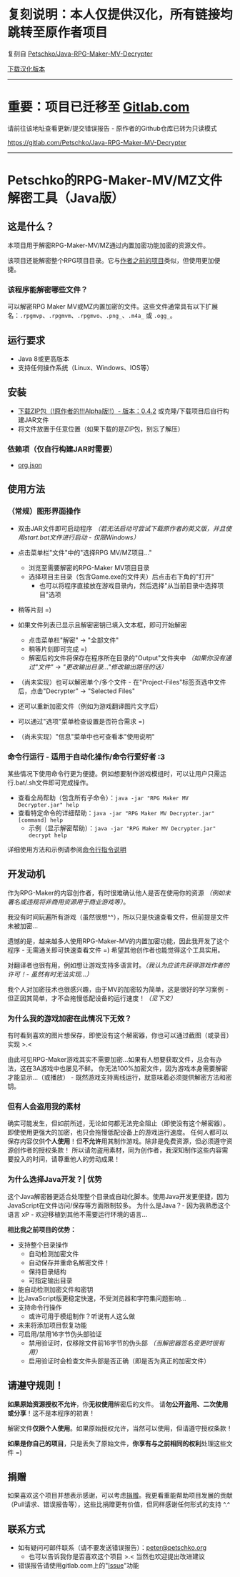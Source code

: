# 复刻说明：本人仅提供汉化，所有链接均跳转至原作者项目

复刻自 [Petschko/Java-RPG-Maker-MV-Decrypter](https://github.com/Petschko/Java-RPG-Maker-MV-Decrypter)

[下载汉化版本](https://github.com/dumplingcoke/Java-RPG-Maker-MV-Decrypter/releases)

----

# 重要：项目已迁移至 [Gitlab.com](https://gitlab.com/Petschko/Java-RPG-Maker-MV-Decrypter)

请前往该地址查看更新/提交错误报告 - 原作者的Github仓库已转为只读模式

https://gitlab.com/Petschko/Java-RPG-Maker-MV-Decrypter

----

# Petschko的RPG-Maker-MV/MZ文件解密工具（Java版）

## 这是什么？
本项目用于解密RPG-Maker-MV/MZ通过内置加密功能加密的资源文件。

该项目还能解密整个RPG项目目录。它与[作者之前的项目](https://gitlab.com/Petschko/RPG-Maker-MV-Decrypter)类似，但使用更加便捷。

### 该程序能解密哪些文件？
可以解密RPG Maker MV或MZ内置加密的文件。这些文件通常具有以下扩展名：`.rpgmvp`、`.rpgmvm`、`.rpgmvo`、`.png_`、`.m4a_` 或 `.ogg_`。

## 运行要求
- Java 8或更高版本
- 支持任何操作系统（Linux、Windows、IOS等）

## 安装
- [下载ZIP包（!原作者的!!!Alpha版!!）- 版本：0.4.2](https://petschko.org/upload/projects/java-rpg-maker-decrypter/RPG_Maker_MV_Decrypter_jar_0.4.2.zip) 或克隆/下载项目后自行构建JAR文件
- 将文件放置于任意位置（如果下载的是ZIP包，别忘了解压）

### 依赖项（仅自行构建JAR时需要）
- [org.json](https://github.com/douglascrockford/JSON-java)

## 使用方法
### （常规）图形界面操作
- 双击JAR文件即可启动程序 *（若无法启动可尝试下载原作者的英文版，并且使用start.bat文件进行启动 - 仅限Windows）*
- 点击菜单栏"文件"中的"选择RPG MV/MZ项目..."
  - 浏览至需要解密的RPG-Maker MV项目目录
  - 选择项目主目录（包含Game.exe的文件夹）后点击右下角的"打开"
    - 也可以将程序直接放在游戏目录内，然后选择"从当前目录中选择项目"选项
- 稍等片刻 =)
- 如果文件列表已显示且解密密钥已填入文本框，即可开始解密
  - 点击菜单栏"解密" -> "全部文件"
  - 稍等片刻即可完成 =)
  - 解密后的文件将保存在程序所在目录的"Output"文件夹中 *（如果你没有通过"文件" -> "更改输出目录..."修改输出路径的话）*

- （尚未实现）也可以解密单个/多个文件 - 在"Project-Files"标签页选中文件后，点击"Decrypter" -> "Selected Files"
- 还可以重新加密文件（例如为游戏翻译图片文字后）
- 可以通过"选项"菜单检查设置是否符合需求 =)
- （尚未实现）"信息"菜单中也可查看本"使用说明"

### 命令行运行 - 适用于自动化操作/命令行爱好者 :3

某些情况下使用命令行更为便捷。例如想要制作游戏模组时，可以让用户只需运行.bat/.sh文件即可完成操作。

- 查看全局帮助（包含所有子命令）：`java -jar "RPG Maker MV Decrypter.jar" help`
- 查看特定命令的详细帮助：`java -jar "RPG Maker MV Decrypter.jar" [command] help`
  - 示例（显示解密帮助）：`java -jar "RPG Maker MV Decrypter.jar" decrypt help`

详细使用方法和示例请参阅[命令行指令说明](cmd-instructions.md)

## 开发动机
作为RPG-Maker的内容创作者，有时很难确认他人是否在使用你的资源 *（例如未署名或违规将非商用资源用于商业游戏等）*。

我没有时间玩遍所有游戏（虽然很想^^），所以只是快速查看文件，但前提是文件未被加密...

遗憾的是，越来越多人使用RPG-Maker-MV的内置加密功能，因此我开发了这个程序 - 无需通关即可快速查看文件 =) 希望其他创作者也能觉得这个工具实用。

对翻译者也很有用，例如想让游戏支持多语言时。*（我认为应该先获得游戏作者的许可！- 虽然有时无法实现...）*

我个人对加密技术也很感兴趣，由于MV的加密较为简单，这是很好的学习案例 - 但正因其简单，才不会拖慢低配设备的运行速度！*（见下文）*

### 为什么我的游戏加密在此情况下无效？
有时看到喜欢的图片想保存，即使没有这个解密器，你也可以通过截图（或录音）实现 >.<

由此可见RPG-Maker游戏其实不需要加密...如果有人想要获取文件，总会有办法，这在3A游戏中也屡见不鲜。
你无法100%加密文件，因为游戏本身需要解密才能显示...（或播放） - 既然游戏支持离线运行，就意味着必须提供解密方法和密钥。

### 但有人会盗用我的素材
确实可能发生，但如前所述，无论如何都无法完全阻止（即使没有这个解密器）。即使使用更强大的加密，也只会拖慢低配设备上的游戏运行速度。
任何人都可以保存内容仅供**个人使用**！但**不允许**用其制作游戏。除非是免费资源，但必须遵守资源创作者的授权条款！
所以请勿盗用素材，同为创作者，我深知制作这些内容需要投入的时间，请尊重他人的劳动成果！

### 为什么选择Java开发？| 优势
这个Java解密器更适合处理整个目录或自动化脚本。使用Java开发更便捷，因为JavaScript在文件访问/保存等方面限制较多。
为什么是Java？- 因为我熟悉这个语言 xP - 欢迎移植到其他不需要运行环境的语言...

**相比我之前项目的优势：**
- 支持整个目录操作
  - 自动检测加密文件
  - 自动保存并重命名解密文件！
  - 保持目录结构
  - 可指定输出目录
- 能自动检测加密文件和密钥
- 比JavaScript版更稳定快速，不受浏览器和字符集问题影响...
- 支持命令行操作
  - 或许可用于模组制作？听说有人这么做
- 未来将添加项目恢复功能
- 可启用/禁用16字节伪头部验证
  - 禁用验证时，仅移除文件前16字节的伪头部 *（当解密器签名变更时很有用）*
  - 启用验证时会检查文件头部是否正确（即是否为真正的加密文件）

## 请遵守规则！
**如果原始资源授权不允许**，你**无权使用**解密后的文件。
请**勿公开盗用、二次使用或分享**！这不是本程序的初衷！

解密文件**仅限个人使用**。如果原始授权允许，当然可以使用，但请遵守授权条款！

**如果是你自己的项目**，只是丢失了原始文件，**你享有与之前相同的权利**处理这些文件 =)

## 捐赠

如果喜欢这个项目并想表示感谢，可以考虑[捐赠](https://www.paypal.me/petschko)。我更看重能帮助项目发展的贡献（Pull请求、错误报告等），这些比捐赠更有价值，但同样感谢任何形式的支持 ^.^

## 联系方式
- 如有疑问可邮件联系（请不要发送错误报告）：peter@petschko.org
  - 也可以告诉我你是否喜欢这个项目 >.< 当然也欢迎提出改进建议
- 错误报告请使用gitlab.com上的"[Issue](https://gitlab.com/Petschko/Java-RPG-Maker-MV-Decrypter/-/issues)"功能
